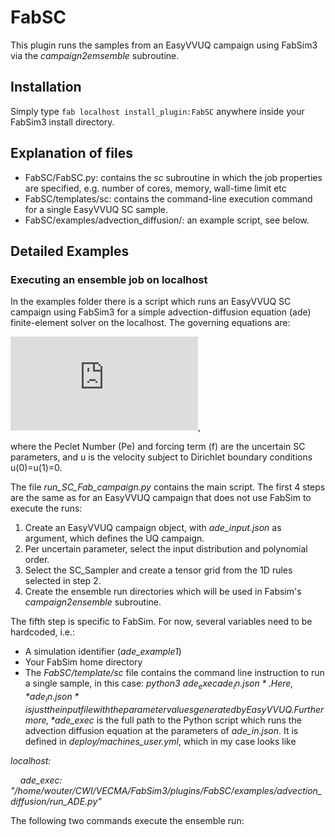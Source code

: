 # FabSC
This plugin runs the samples from an EasyVVUQ campaign using FabSim3 via the *campaign2emsemble* subroutine.

## Installation
Simply type `fab localhost install_plugin:FabSC` anywhere inside your FabSim3 install directory.

## Explanation of files
+ FabSC/FabSC.py: contains the *sc* subroutine in which the job properties are specified, e.g. number of cores, memory, wall-time limit etc
+ FabSC/templates/sc: contains the command-line execution command for a single EasyVVUQ SC sample.
+ FabSC/examples/advection_diffusion/: an example script, see below.

## Detailed Examples

### Executing an ensemble job on localhost
In the examples folder there is a script which runs an EasyVVUQ SC campaign using FabSim3 for a simple advection-diffusion equation (ade) finite-element solver on the localhost. The governing equations are:

![equation](https://latex.codecogs.com/gif.latex?%5Cfrac%7Bdu%7D%7Bdx%7D%20&plus;%20%5Cfrac%7B1%7D%7BPe%7D%5Cfrac%7Bd%5E2u%7D%7Bdx%7D%20%3D%20f),

where the Peclet Number (Pe) and forcing term (f) are the uncertain SC parameters, and u is the velocity subject to Dirichlet boundary conditions u(0)=u(1)=0.

The file *run_SC_Fab_campaign.py* contains the main script. The first 4 steps are the same as for an EasyVVUQ campaign that does not use FabSim to execute the runs:
 1. Create an EasyVVUQ campaign object, with *ade_input.json* as argument, which defines the UQ campaign.
 2. Per uncertain parameter, select the input distribution and polynomial order.
 3. Select the SC_Sampler and create a tensor grid from the 1D rules selected in step 2.
 4. Create the ensemble run directories which will be used in Fabsim's *campaign2ensemble* subroutine.
 
The fifth step is specific to FabSim. For now, several variables need to be hardcoded, i.e.: 
 + A simulation identifier (*ade_example1*)
 + Your FabSim home directory
 + The *FabSC/template/sc* file contains the command line instruction to run a single sample, in this case: *python3 $ade_exec ade_in.json*. Here, *ade_in.json* is just the input file with the parameter values generated by EasyVVUQ. Furthermore, *$ade_exec* is the full path to the Python script which runs the advection diffusion equation at the parameters of *ade_in.json*. It is defined in *deploy/machines_user.yml*, which in my case looks like
 
*localhost:*

 &nbsp;&nbsp;&nbsp;&nbsp;*ade_exec: "/home/wouter/CWI/VECMA/FabSim3/plugins/FabSC/examples/advection_diffusion/run_ADE.py"*
 
 The following two commands execute the ensemble run:
 
